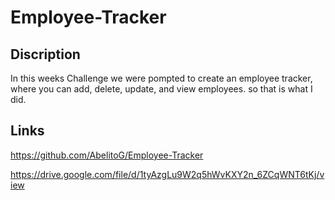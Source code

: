 # Employee-Tracker

## Discription 
In this weeks Challenge we were pompted to create an employee tracker, where you can add, delete, update, and view employees. so that is what I did.

## Links
https://github.com/AbelitoG/Employee-Tracker

https://drive.google.com/file/d/1tyAzgLu9W2q5hWvKXY2n_6ZCqWNT6tKj/view

